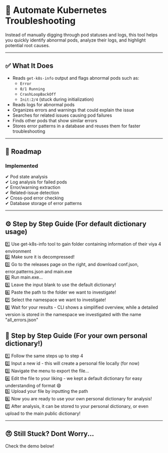 # 🚀 Automate Kubernetes Troubleshooting

Instead of manually digging through pod statuses and logs, this tool helps you quickly identify abnormal pods, analyze their logs, and highlight potential root causes.

---

## ✅ What It Does
- Reads `get-k8s-info` output and flags abnormal pods such as:
  - `Error`
  - `0/1 Running`
  - `CrashLoopBackOff`
  - `Init:2/4` (stuck during initialization)
- Reads logs for abnormal pods
- Organizes errors and warnings that could explain the issue
- Searches for related issues causing pod failures
- Finds other pods that show similar errors
- Stores error patterns in a database and reuses them for faster troubleshooting

---

## 📝 Roadmap

### Implemented
✔ Pod state analysis  
✔ Log analysis for failed pods  
✔ Error/warning extraction  
✔ Related-issue detection  
✔ Cross-pod error checking  
✔ Database storage of error patterns  

---

## ⚙️ Step by Step Guide (For default dictionary usage)

:one: Use get-k8s-info tool to gain folder containing information of their viya 4 environment  
:two: Make sure it is decompressed!  
:three: Go to the releases page on the right, and download conf.json, error.patterns.json and main.exe  
:four: Run main.exe...  
:five: Leave the input blank to use the default dictionary!  
:six: Paste the path to the folder we want to investigate!  
:seven: Select the namespace we want to investigate!  
:eight: Wait for your results - CLI shows a simplified overview, while a detailed version is stored in the namespace we investigated with the name "all_errors.json"  

## 👷 Step by Step Guide (For your own personal dictionary!)

:one: Follow the same steps up to step 4  
:two: Input a new id - this will create a personal file locally (for now)  
:three: Navigate the menu  to export the file...  
:four: Edit the file to your liking - we kept a default dictionary for easy understanding of format 😄  
:five: Upload your file by inputting the path  
:six: Now you are ready to use your own personal dictionary for analysis!  
:seven: After analysis, it can be stored to your personal dictionary, or even upload to the main public dictionary!  

---

## 😠 Still Stuck? Dont Worry...

Check the demo below!

